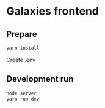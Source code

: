 # Galaxies frontend

## Prepare

```bash
yarn install
```

Create .env

## Development run

```bash
node server
yarn run dev
```